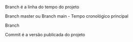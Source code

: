 Branch é a linha do tempo do projeto

Branch master ou Branch main - Tempo cronológico principal

Branch 

Commit é a versão publicada do projeto